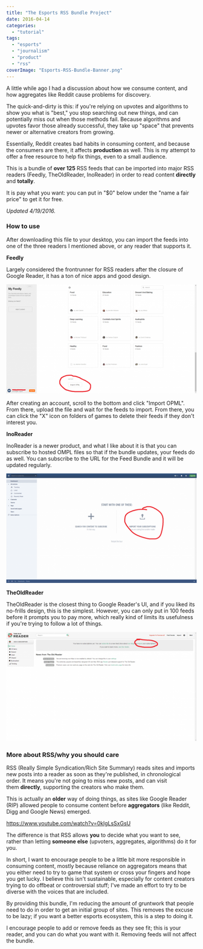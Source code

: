 ```yaml
---
title: "The Esports RSS Bundle Project"
date: 2016-04-14
categories: 
  - "tutorial"
tags: 
  - "esports"
  - "journalism"
  - "product"
  - "rss"
coverImage: "Esports-RSS-Bundle-Banner.png"
---
```


A little while ago I had a discussion about how we consume content, and how aggregates like Reddit cause problems for discovery.

The quick-and-dirty is this: if you're relying on upvotes and algorithms to show you what is "best," you stop searching out new things, and can potentially miss out when those methods fail. Because algorithms and upvotes favor those already successful, they take up "space" that prevents newer or alternative creators from growing.

Essentially, Reddit creates bad habits in consuming content, and because the consumers are there, it affects **production** as well. This is my attempt to offer a free resource to help fix things, even to a small audience.

This is a bundle of **over 125** RSS feeds that can be imported into major RSS readers (Feedly, TheOldReader, InoReader) in order to read content **directly** and **totally**.

It is pay what you want: you can put in "$0" below under the "name a fair price" to get it for free.

_Updated 4/19/2016._

### How to use

After downloading this file to your desktop, you can import the feeds into one of the three readers I mentioned above, or any reader that supports it.

**Feedly**

Largely considered the frontrunner for RSS readers after the closure of Google Reader, it has a ton of nice apps and good design.

![](images/chrome_2016-04-14_16-58-12-1024x588.png)

After creating an account, scroll to the bottom and click "Import OPML". From there, upload the file and wait for the feeds to import. From there, you can click the "X" icon on folders of games to delete their feeds if they don't interest you.

**InoReader**

InoReader is a newer product, and what I like about it is that you can subscribe to hosted OMPL files so that if the bundle updates, your feeds do as well. You can subscribe to the URL for the Feed Bundle and it will be updated regularly.

![](images/chrome_2016-04-14_16-58-06-1024x588.png)

**TheOldReader**

TheOldReader is the closest thing to Google Reader's UI, and if you liked its no-frills design, this is the simplest. However, you can only put in 100 feeds before it prompts you to pay more, which really kind of limits its usefulness if you're trying to follow a lot of things.

![](images/chrome_2016-04-14_16-58-07-1024x588.png)

### More about RSS/why you should care

RSS (Really Simple Syndication/Rich Site Summary) reads sites and imports new posts into a reader as soon as they're published, in chronological order. It means you're not going to miss new posts, and can visit them **directly**, supporting the creators who make them.

This is actually an **older** way of doing things, as sites like Google Reader (RIP) allowed people to consume content before **aggregators** (like Reddit, Digg and Google News) emerged.

https://www.youtube.com/watch?v=0klgLsSxGsU

The difference is that RSS allows **you** to decide what you want to see, rather than letting **someone else** (upvoters, aggregates, algorithms) do it for you.

In short, I want to encourage people to be a little bit more responsible in consuming content, mostly because reliance on aggregators means that you either need to try to game that system or cross your fingers and hope you get lucky. I believe this isn't sustainable, especially for content creators trying to do offbeat or controversial stuff; I've made an effort to try to be diverse with the voices that are included.

By providing this bundle, I'm reducing the amount of gruntwork that people need to do in order to get an initial group of sites. This removes the excuse to be lazy; if you want a better esports ecosystem, this is a step to doing it.

I encourage people to add or remove feeds as they see fit; this is your reader, and you can do what you want with it. Removing feeds will not affect the bundle.

